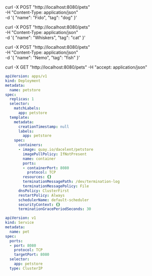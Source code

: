 
curl -X POST "http://localhost:8080/pets" \
     -H "Content-Type: application/json" \
     -d '{
           "name": "Fido",
           "tag": "dog"
         }'

curl -X POST "http://localhost:8080/pets" \
     -H "Content-Type: application/json" \
     -d '{
           "name": "Whiskers",
           "tag": "cat"
         }'

curl -X POST "http://localhost:8080/pets" \
     -H "Content-Type: application/json" \
     -d '{
           "name": "Nemo",
           "tag": "fish"
         }'


curl -X GET "http://localhost:8080/pets" -H "accept: application/json"

```yaml
apiVersion: apps/v1
kind: Deployment
metadata:
  name: petstore
spec:
  replicas: 1
  selector:
    matchLabels:
      app: petstore
  template:
    metadata:
      creationTimestamp: null
      labels:
        app: petstore
    spec:
      containers:
      - image: quay.io/dacelent/petstore
        imagePullPolicy: IfNotPresent
        name: container
        ports:
        - containerPort: 8080
          protocol: TCP
        resources: {}
        terminationMessagePath: /dev/termination-log
        terminationMessagePolicy: File
      dnsPolicy: ClusterFirst
      restartPolicy: Always
      schedulerName: default-scheduler
      securityContext: {}
      terminationGracePeriodSeconds: 30
```


```yaml
apiVersion: v1
kind: Service
metadata:
  name: pet
spec:
  ports:
  - port: 8080
    protocol: TCP
    targetPort: 8080
  selector:
    app: petstore
  type: ClusterIP
```
